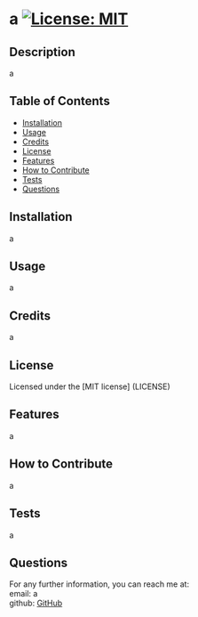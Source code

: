 # a [![License: MIT](https://img.shields.io/badge/License-MIT-yellow.svg)](https://opensource.org/licenses/MIT)

  ## Description
  
  a
  
  ## Table of Contents
  
  - [Installation](#installation)
  - [Usage](#usage)
  - [Credits](#credits)
  - [License](#license)
  - [Features](#features)
  - [How to Contribute](#how-to-contribute)
  - [Tests](#tests)
  - [Questions](#questions)
  
  ## Installation
  
  a
  
  ## Usage
  
  a
      
  
  ## Credits
  
  a
  
  ## License
  
  Licensed under the [MIT license] (LICENSE)
  
  
  ## Features
  
  a
  
  ## How to Contribute
  
  a
  
  ## Tests

  a

  ## Questions

  For any further information, you can reach me at: <br>
  email: a <br>
  github: [GitHub](github.com/a)

